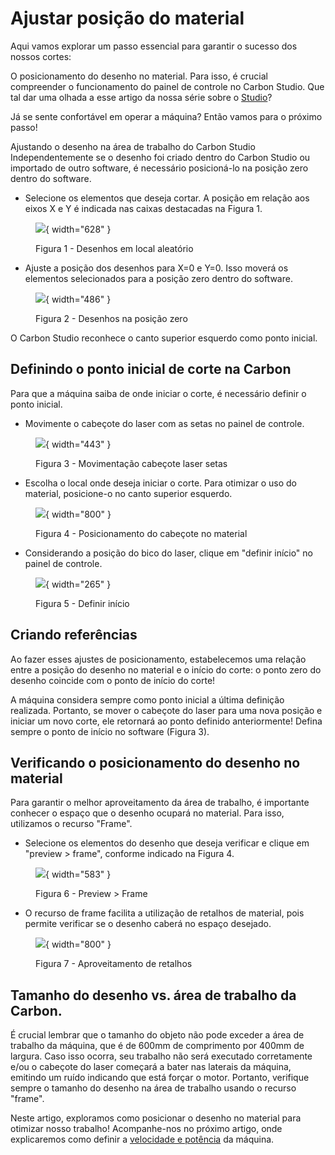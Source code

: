 # Ajustar posição do material

Aqui vamos explorar um passo essencial para garantir o sucesso dos nossos cortes:

O posicionamento do desenho no material. Para isso, é crucial compreender o funcionamento do painel de controle no Carbon Studio. Que tal dar uma olhada a esse artigo da nossa série sobre o [Studio]?

Já se sente confortável em operar a máquina? Então vamos para o próximo passo!

[Studio]: https://gadgetpluskdb.github.io/Carbon-FAQS/studio/primeiros-passos/comando-movimento/

Ajustando o desenho na área de trabalho do Carbon Studio
Independentemente se o desenho foi criado dentro do Carbon Studio ou importado de outro software, é necessário posicioná-lo na posição zero dentro do software.

* Selecione os elementos que deseja cortar. A posição em relação aos eixos X e Y é indicada nas caixas destacadas na Figura 1.

<figure markdown="span">

  ![](../images/posicionamento.png){ width="628" }
  <figcaption>Figura 1 - Desenhos em local aleatório</figcaption>

</figure>

* Ajuste a posição dos desenhos para X=0 e Y=0. Isso moverá os elementos selecionados para a posição zero dentro do software.

<figure markdown="span">

  ![](../images/posicionamento_0x0.png){ width="486" }
  <figcaption>Figura 2 - Desenhos na posição zero</figcaption>

</figure>

O Carbon Studio reconhece o canto superior esquerdo como ponto inicial.

## Definindo o ponto inicial de corte na Carbon

Para que a máquina saiba de onde iniciar o corte, é necessário definir o ponto inicial.

* Movimente o cabeçote do laser com as setas no painel de controle.

<figure markdown="span">

  ![](../images/ferramenta-mov-01.png){ width="443" }
  <figcaption>Figura 3 - Movimentação cabeçote laser setas</figcaption>

</figure>

* Escolha o local onde deseja iniciar o corte. Para otimizar o uso do material, posicione-o no canto superior esquerdo.

<figure markdown="span">

  ![](../images/foto-interior-01.png){ width="800" }
  <figcaption>Figura 4 - Posicionamento do cabeçote no material </figcaption>

</figure>

* Considerando a posição do bico do laser, clique em "definir início" no painel de controle.

<figure markdown="span">

  ![](../images/ferramenta-mov-02.png){ width="265" }
  <figcaption>Figura 5 - Definir início</figcaption>

</figure>

## Criando referências

Ao fazer esses ajustes de posicionamento, estabelecemos uma relação entre a posição do desenho no material e o início do corte: o ponto zero do desenho coincide com o ponto de início do corte!

A máquina considera sempre como ponto inicial a última definição realizada. Portanto, se mover o cabeçote do laser para uma nova posição e iniciar um novo corte, ele retornará ao ponto definido anteriormente! Defina sempre o ponto de início no software (Figura 3).

## Verificando o posicionamento do desenho no material

Para garantir o melhor aproveitamento da área de trabalho, é importante conhecer o espaço que o desenho ocupará no material. Para isso, utilizamos o recurso "Frame".

* Selecione os elementos do desenho que deseja verificar e clique em "preview > frame", conforme indicado na Figura 4.

<figure markdown="span">

  ![](../images/preview-frame.png){ width="583" }
  <figcaption>Figura 6 - Preview > Frame</figcaption>

</figure>

* O recurso de frame facilita a utilização de retalhos de material, pois permite verificar se o desenho caberá no espaço desejado.

<figure markdown="span">

  ![](../images/foto-interior-02.png){ width="800" }
  <figcaption>Figura 7 - Aproveitamento de retalhos</figcaption>

</figure>

## Tamanho do desenho vs. área de trabalho da Carbon.

É crucial lembrar que o tamanho do objeto não pode exceder a área de trabalho da máquina, que é de 600mm de comprimento por 400mm de largura. Caso isso ocorra, seu trabalho não será executado corretamente e/ou o cabeçote do laser começará a bater nas laterais da máquina, emitindo um ruído indicando que está forçar o motor. Portanto, verifique sempre o tamanho do desenho na área de trabalho usando o recurso "frame".

Neste artigo, exploramos como posicionar o desenho no material para otimizar nosso trabalho! Acompanhe-nos no próximo artigo, onde explicaremos como definir a [velocidade e potência] da máquina.

[velocidade e potência]: https://gadgetpluskdb.github.io/Carbon-FAQS/manual/primeiros-trabalhos/velocidade-potencia/
